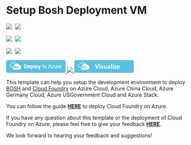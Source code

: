 # Setup Bosh Deployment VM

<IMG SRC="https://azurequickstartsservice.blob.core.windows.net/badges/bosh-setup/PublicLastTestDate.svg" />&nbsp;
<IMG SRC="https://azurequickstartsservice.blob.core.windows.net/badges/bosh-setup/PublicDeployment.svg" />&nbsp;

<IMG SRC="https://azurequickstartsservice.blob.core.windows.net/badges/bosh-setup/FairfaxLastTestDate.svg" />&nbsp;
<IMG SRC="https://azurequickstartsservice.blob.core.windows.net/badges/bosh-setup/FairfaxDeployment.svg" />&nbsp;

<IMG SRC="https://azurequickstartsservice.blob.core.windows.net/badges/bosh-setup/BestPracticeResult.svg" />&nbsp;
<IMG SRC="https://azurequickstartsservice.blob.core.windows.net/badges/bosh-setup/CredScanResult.svg" />&nbsp;

<a href="https://portal.azure.com/#create/Microsoft.Template/uri/https%3A%2F%2Fraw.githubusercontent.com%2FAzure%2Fazure-quickstart-templates%2Fmaster%2Fbosh-setup%2Fazuredeploy.json" target="_blank">
    <img src="https://raw.githubusercontent.com/Azure/azure-quickstart-templates/master/1-CONTRIBUTION-GUIDE/images/deploytoazure.png"/>
</a>
<a href="https://portal.azure.us/#create/Microsoft.Template/uri/https%3A%2F%2Fraw.githubusercontent.com%2FAzure%2Fazure-quickstart-templates%2Fmaster%2Fbosh-setup%2Fazuredeploy.json" target="_blank">
    <img src="http://azuredeploy.net/AzureGov.png"/>
</a>
<a href="http://armviz.io/#/?load=https%3A%2F%2Fraw.githubusercontent.com%2FAzure%2Fazure-quickstart-templates%2Fmaster%2Fbosh-setup%2Fazuredeploy.json" target="_blank">
    <img src="https://raw.githubusercontent.com/Azure/azure-quickstart-templates/master/1-CONTRIBUTION-GUIDE/images/visualizebutton.png"/>
</a>

This template can help you setup the development environment to deploy [BOSH](http://bosh.io/) and [Cloud Foundry](https://www.cloudfoundry.org/) on Azure Cloud, Azure China Cloud, Azure Germany Cloud, Azure USGovernment Cloud and Azure Stack.

You can follow the guide [**HERE**](https://github.com/cloudfoundry-incubator/bosh-azure-cpi-release/blob/master/docs/guidance.md) to deploy Cloud Foundry on Azure.

If you have any question about this template or the deployment of Cloud Foundry on Azure, please feel free to give your feedback [**HERE**](https://github.com/cloudfoundry-incubator/bosh-azure-cpi-release/issues).

We look forward to hearing your feedback and suggestions!

